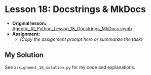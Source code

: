 # Lesson 18: Docstrings & MkDocs

- **Original lesson:** [Agentic_AI_Python_Lesson_18_Docstrings_MkDocs.ipynb](https://github.com/panaverse/learn-modern-ai-python/tree/main/00_python_colab/18_docstrings_mkdocs)
- **Assignment:**
  - *(Copy the assignment prompt here or summarize the task)*

## My Solution

See `assignment_18_solution.py` for my code and explanations. 